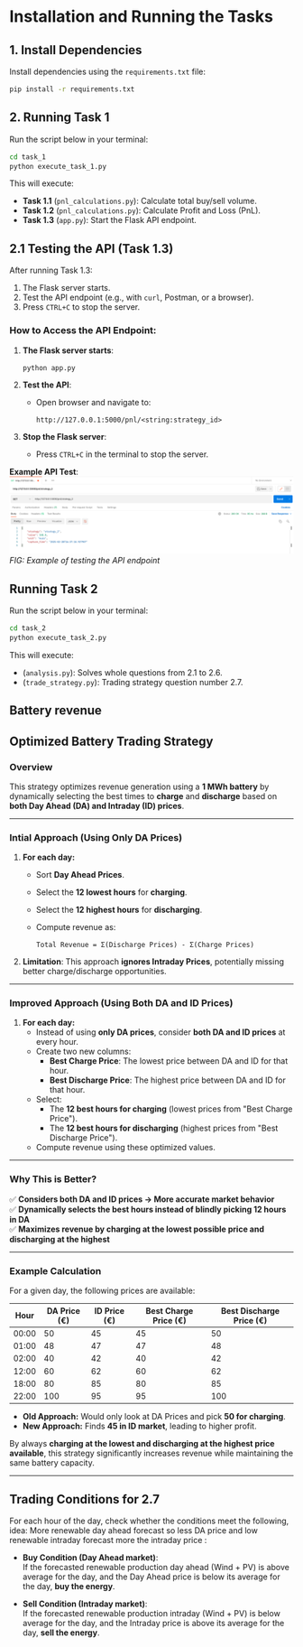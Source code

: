 # Installation and Running the Tasks

## 1. Install Dependencies  
Install dependencies using the `requirements.txt` file:  
```bash
pip install -r requirements.txt
```

## 2. Running Task 1  
Run the script below in your terminal:  
```bash
cd task_1
python execute_task_1.py
```

This will execute:  
- **Task 1.1** (`pnl_calculations.py`): Calculate total buy/sell volume.  
- **Task 1.2** (`pnl_calculations.py`): Calculate Profit and Loss (PnL).  
- **Task 1.3** (`app.py`): Start the Flask API endpoint.  

## 2.1 Testing the API (Task 1.3)  
After running Task 1.3:  
1. The Flask server starts.  
2. Test the API endpoint (e.g., with `curl`, Postman, or a browser).  
3. Press `CTRL+C` to stop the server.  

### How to Access the API Endpoint:  
1. **The Flask server starts**:  
   ```bash
   python app.py
   ```

2. **Test the API**:  
   - Open browser and navigate to:  
     ```
     http://127.0.0.1:5000/pnl/<string:strategy_id>
     ```  

3. **Stop the Flask server**:  
   - Press `CTRL+C` in the terminal to stop the server.  

**Example API Test**:  
![Sample Image](ref.png)  
*FIG: Example of testing the API endpoint*   

## Running Task 2
Run the script below in your terminal:  
```bash
cd task_2
python execute_task_2.py
```

This will execute:  
- (`analysis.py`): Solves whole questions from 2.1 to 2.6.  
- (`trade_strategy.py`): Trading strategy question number 2.7. 

## Battery revenue 

## Optimized Battery Trading Strategy

### Overview
This strategy optimizes revenue generation using a **1 MWh battery** by dynamically selecting the best times to **charge** and **discharge** based on **both Day Ahead (DA) and Intraday (ID) prices**.

---

### Intial Approach (Using Only DA Prices)
1. **For each day:**
   - Sort **Day Ahead Prices**.
   - Select the **12 lowest hours** for **charging**.
   - Select the **12 highest hours** for **discharging**.
   - Compute revenue as:

     ```
     Total Revenue = Σ(Discharge Prices) - Σ(Charge Prices)
     ```

2. **Limitation**: This approach **ignores Intraday Prices**, potentially missing better charge/discharge opportunities.

---

### Improved Approach (Using Both DA and ID Prices)
1. **For each day:**
   - Instead of using **only DA prices**, consider **both DA and ID prices** at every hour.
   - Create two new columns:
     - **Best Charge Price**: The lowest price between DA and ID for that hour.
     - **Best Discharge Price**: The highest price between DA and ID for that hour.
   - Select:
     - The **12 best hours for charging** (lowest prices from "Best Charge Price").
     - The **12 best hours for discharging** (highest prices from "Best Discharge Price").
   - Compute revenue using these optimized values.

---

### Why This is Better?
✅ **Considers both DA and ID prices → More accurate market behavior**  
✅ **Dynamically selects the best hours instead of blindly picking 12 hours in DA**  
✅ **Maximizes revenue by charging at the lowest possible price and discharging at the highest**  

---

### Example Calculation
For a given day, the following prices are available:

| Hour  | DA Price (€) | ID Price (€) | Best Charge Price (€) | Best Discharge Price (€) |
|-------|------------|------------|------------------|------------------|
| 00:00 | 50 | 45 | 45 | 50 |
| 01:00 | 48 | 47 | 47 | 48 |
| 02:00 | 40 | 42 | 40 | 42 |
| 12:00 | 60 | 62 | 60 | 62 |
| 18:00 | 80 | 85 | 80 | 85 |
| 22:00 | 100 | 95 | 95 | 100 |

- **Old Approach:** Would only look at DA Prices and pick **50 for charging**.
- **New Approach:** Finds **45 in ID market**, leading to higher profit.

By always **charging at the lowest and discharging at the highest price available**, this strategy significantly increases revenue while maintaining the same battery capacity.

---




## Trading Conditions for 2.7

For each hour of the day, check whether the conditions meet the following, idea: More renewable day ahead forecast so less DA price and low renewable intraday forecast more the intraday price :

- **Buy Condition (Day Ahead market)**:  
  If the forecasted renewable production day ahead (Wind + PV) is above average for the day, and the Day Ahead price is below its average for the day, **buy the energy**.

- **Sell Condition (Intraday market)**:  
  If the forecasted renewable production intraday (Wind + PV) is below average for the day, and the Intraday price is above its average for the day, **sell the energy**.

  
